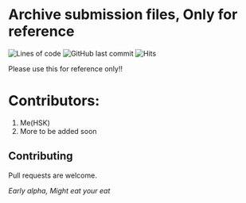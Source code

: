 # Archive submission files, Only for reference
![Lines of code](https://img.shields.io/tokei/lines/github/hari01584/__Cpp_Submission_Archive?style=flat-square)
![GitHub last commit](https://img.shields.io/github/last-commit/hari01584/__Cpp_Submission_Archive)
![Hits](https://hitcounter.pythonanywhere.com/count/tag.svg?url=https://github.com/hari01584/__Cpp_Submission_Archive)

Please use this for reference only!!

# Contributors:
1. Me(HSK)
2. More to be added soon

## Contributing
Pull requests are welcome.

*Early alpha, Might eat your eat*

